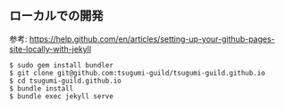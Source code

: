 ## ローカルでの開発

参考: https://help.github.com/en/articles/setting-up-your-github-pages-site-locally-with-jekyll

```
$ sudo gem install bundler
$ git clone git@github.com:tsugumi-guild/tsugumi-guild.github.io
$ cd tsugumi-guild.github.io
$ bundle install
$ bundle exec jekyll serve
```
